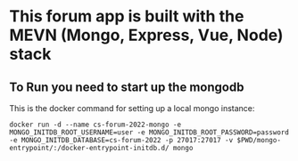 # This forum app is built with the MEVN (Mongo, Express, Vue, Node) stack

## To Run you need to start up the mongodb 
This is the docker command for setting up a local mongo instance:

    docker run -d --name cs-forum-2022-mongo -e MONGO_INITDB_ROOT_USERNAME=user -e MONGO_INITDB_ROOT_PASSWORD=password -e MONGO_INITDB_DATABASE=cs-forum-2022 -p 27017:27017 -v $PWD/mongo-entrypoint/:/docker-entrypoint-initdb.d/ mongo
